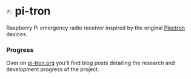 # <img alt="logo" src="https://raw.githubusercontent.com/novak/pi-tron/main/site/assets/pi-tron-logo.svg" width="16px" />  pi-tron

Raspberry Pi emergency radio receiver inspired by the original [Plectron](https://en.wikipedia.org/wiki/Plectron) devices.

### Progress

Over on [pi-tron.org](https://pi-tron.org) you'll find blog posts detailing the research and development progress of the project.

